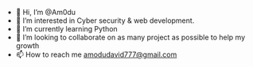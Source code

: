 - 👋 Hi, I’m @Am0du
- 👀 I’m interested in Cyber security & web development.
- 🌱 I’m currently learning Python
- 💞️ I’m looking to collaborate on as many project as possible to help my growth
- 📫 How to reach me amodudavid777@gmail.com

<!---
Am0du/Am0du is a ✨ special ✨ repository because its `README.md` (this file) appears on your GitHub profile.
You can click the Preview link to take a look at your changes.
--->
